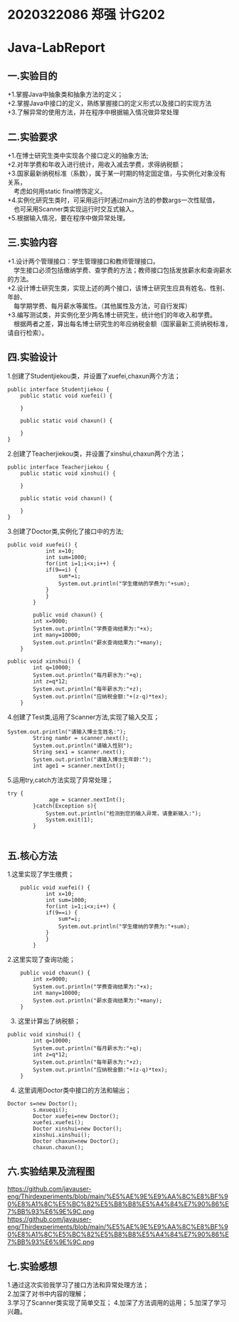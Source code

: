 #  2020322086 郑强 计G202 
# Java-LabReport
## 一.实验目的

+1.掌握Java中抽象类和抽象方法的定义；   
+2.掌握Java中接口的定义，熟练掌握接口的定义形式以及接口的实现方法  
+3.了解异常的使用方法，并在程序中根据输入情况做异常处理  


## 二.实验要求
+1.在博士研究生类中实现各个接口定义的抽象方法;  
+2.对年学费和年收入进行统计，用收入减去学费，求得纳税额；  
+3.国家最新纳税标准（系数），属于某一时期的特定固定值，与实例化对象没有关系，  
&emsp;考虑如何用static  final修饰定义。  
+4.实例化研究生类时，可采用运行时通过main方法的参数args一次性赋值，  
&emsp;也可采用Scanner类实现运行时交互式输入。  
+5.根据输入情况，要在程序中做异常处理。  


## 三.实验内容  
+1.设计两个管理接口：学生管理接口和教师管理接口。  
&emsp;学生接口必须包括缴纳学费、查学费的方法；教师接口包括发放薪水和查询薪水的方法。  
+2.设计博士研究生类，实现上述的两个接口，该博士研究生应具有姓名、性别、年龄、  
&emsp;每学期学费、每月薪水等属性。（其他属性及方法，可自行发挥）  
+3.编写测试类，并实例化至少两名博士研究生，统计他们的年收入和学费。    
&emsp;根据两者之差，算出每名博士研究生的年应纳税金额（国家最新工资纳税标准，请自行检索）。


## 四.实验设计

1.创建了Studentjiekou类，并设置了xuefei,chaxun两个方法；
```
public interface Studentjiekou {
	public static void xuefei() {
		
	}

	public static void chaxun() {

	}
}
```
2.创建了Teacherjiekou类，并设置了xinshui,chaxun两个方法；
```
public interface Teacherjiekou {
	public static void xinshui() {

	}

	public static void chaxun() {

	}
}

```
3.创建了Doctor类,实例化了接口中的方法;
```
public void xuefei() {
			int x=10;
			int sum=1000;
			for(int i=1;i<x;i++) {		
			if(9==i) {
				sum*=i;
				System.out.println("学生缴纳的学费为:"+sum);		
			}
			}
		}
```
```
		public void chaxun() {
		int x=9000;
		System.out.println("学费查询结果为:"+x);
		int many=10000;
		System.out.println("薪水查询结果为:"+many);
	}
```
```
public void xinshui() {
		int q=10000;
		System.out.println("每月薪水为:"+q);
		int z=q*12;
		System.out.println("每年薪水为:"+z);
		System.out.println("应纳税金额:"+(z-q)*tex);
	}
```
4.创建了Test类,运用了Scanner方法,实现了输入交互；
```
System.out.println("请输入博士生姓名:");
		String nambr = scanner.next();
		System.out.println("请输入性别");
		String sex1 = scanner.next();
		System.out.println("请输入博士生年龄:");
		int age1 = scanner.nextInt();
```
5.运用try,catch方法实现了异常处理；
```
try {
			 age = scanner.nextInt();
		}catch(Exception s){
			System.out.println("检测到您的输入异常，请重新输入:");
			System.exit(1);
		}
		
```
## 五.核心方法  
1.这里实现了学生缴费；
```
	public void xuefei() {
			int x=10;
			int sum=1000;
			for(int i=1;i<x;i++) {		
			if(9==i) {
				sum*=i;
				System.out.println("学生缴纳的学费为:"+sum);		
			}
			}
		}
```

2.这里实现了查询功能；
```
	public void chaxun() {
		int x=9000;
		System.out.println("学费查询结果为:"+x);
		int many=10000;
		System.out.println("薪水查询结果为:"+many);
	}
```
3.  这里计算出了纳税额；
```
public void xinshui() {
		int q=10000;
		System.out.println("每月薪水为:"+q);
		int z=q*12;
		System.out.println("每年薪水为:"+z);
		System.out.println("应纳税金额:"+(z-q)*tex);
	}
```  
4.  这里调用Doctor类中接口的方法和输出；
```
Doctor s=new Doctor();
		s.mxueqi();
		Doctor xuefei=new Doctor();
		xuefei.xuefei();				  
		Doctor xinshui=new Doctor();
		xinshui.xinshui();
		Doctor chaxun=new Doctor();
		chaxun.chaxun();
```
## 六.实验结果及流程图  
https://github.com/javauser-eng/Thirdexperiments/blob/main/%E5%AE%9E%E9%AA%8C%E8%BF%90%E8%A1%8C%E5%BC%82%E5%B8%B8%E5%A4%84%E7%90%86%E7%BB%93%E6%9E%9C.png  
https://github.com/javauser-eng/Thirdexperiments/blob/main/%E5%AE%9E%E9%AA%8C%E8%BF%90%E8%A1%8C%E5%BC%82%E5%B8%B8%E5%A4%84%E7%90%86%E7%BB%93%E6%9E%9C.png  
## 七.实验感想  
1.通过这次实验我学习了接口方法和异常处理方法；  
2.加深了对书中内容的理解；  
3.学习了Scanner类实现了简单交互；
4.加深了方法调用的运用；
5.加深了学习兴趣。
